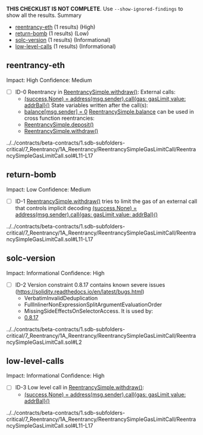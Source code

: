 **THIS CHECKLIST IS NOT COMPLETE**. Use `--show-ignored-findings` to show all the results.
Summary
 - [reentrancy-eth](#reentrancy-eth) (1 results) (High)
 - [return-bomb](#return-bomb) (1 results) (Low)
 - [solc-version](#solc-version) (1 results) (Informational)
 - [low-level-calls](#low-level-calls) (1 results) (Informational)
## reentrancy-eth
Impact: High
Confidence: Medium
 - [ ] ID-0
Reentrancy in [ReentrancySimple.withdraw()](../../contracts/beta-contracts/1.sdb-subfolders-critical/7_Reentrancy/1A_Reentrancy/ReentrancySimpleGasLimitCall/ReentrancySimpleGasLimitCall.sol#L11-L17):
	External calls:
	- [(success,None) = address(msg.sender).call{gas: gasLimit,value: addrBal}()](../../contracts/beta-contracts/1.sdb-subfolders-critical/7_Reentrancy/1A_Reentrancy/ReentrancySimpleGasLimitCall/ReentrancySimpleGasLimitCall.sol#L14)
	State variables written after the call(s):
	- [balance[msg.sender] = 0](../../contracts/beta-contracts/1.sdb-subfolders-critical/7_Reentrancy/1A_Reentrancy/ReentrancySimpleGasLimitCall/ReentrancySimpleGasLimitCall.sol#L15)
	[ReentrancySimple.balance](../../contracts/beta-contracts/1.sdb-subfolders-critical/7_Reentrancy/1A_Reentrancy/ReentrancySimpleGasLimitCall/ReentrancySimpleGasLimitCall.sol#L5) can be used in cross function reentrancies:
	- [ReentrancySimple.deposit()](../../contracts/beta-contracts/1.sdb-subfolders-critical/7_Reentrancy/1A_Reentrancy/ReentrancySimpleGasLimitCall/ReentrancySimpleGasLimitCall.sol#L7-L9)
	- [ReentrancySimple.withdraw()](../../contracts/beta-contracts/1.sdb-subfolders-critical/7_Reentrancy/1A_Reentrancy/ReentrancySimpleGasLimitCall/ReentrancySimpleGasLimitCall.sol#L11-L17)

../../contracts/beta-contracts/1.sdb-subfolders-critical/7_Reentrancy/1A_Reentrancy/ReentrancySimpleGasLimitCall/ReentrancySimpleGasLimitCall.sol#L11-L17


## return-bomb
Impact: Low
Confidence: Medium
 - [ ] ID-1
[ReentrancySimple.withdraw()](../../contracts/beta-contracts/1.sdb-subfolders-critical/7_Reentrancy/1A_Reentrancy/ReentrancySimpleGasLimitCall/ReentrancySimpleGasLimitCall.sol#L11-L17) tries to limit the gas of an external call that controls implicit decoding
	[(success,None) = address(msg.sender).call{gas: gasLimit,value: addrBal}()](../../contracts/beta-contracts/1.sdb-subfolders-critical/7_Reentrancy/1A_Reentrancy/ReentrancySimpleGasLimitCall/ReentrancySimpleGasLimitCall.sol#L14)

../../contracts/beta-contracts/1.sdb-subfolders-critical/7_Reentrancy/1A_Reentrancy/ReentrancySimpleGasLimitCall/ReentrancySimpleGasLimitCall.sol#L11-L17


## solc-version
Impact: Informational
Confidence: High
 - [ ] ID-2
Version constraint 0.8.17 contains known severe issues (https://solidity.readthedocs.io/en/latest/bugs.html)
	- VerbatimInvalidDeduplication
	- FullInlinerNonExpressionSplitArgumentEvaluationOrder
	- MissingSideEffectsOnSelectorAccess.
It is used by:
	- [0.8.17](../../contracts/beta-contracts/1.sdb-subfolders-critical/7_Reentrancy/1A_Reentrancy/ReentrancySimpleGasLimitCall/ReentrancySimpleGasLimitCall.sol#L2)

../../contracts/beta-contracts/1.sdb-subfolders-critical/7_Reentrancy/1A_Reentrancy/ReentrancySimpleGasLimitCall/ReentrancySimpleGasLimitCall.sol#L2


## low-level-calls
Impact: Informational
Confidence: High
 - [ ] ID-3
Low level call in [ReentrancySimple.withdraw()](../../contracts/beta-contracts/1.sdb-subfolders-critical/7_Reentrancy/1A_Reentrancy/ReentrancySimpleGasLimitCall/ReentrancySimpleGasLimitCall.sol#L11-L17):
	- [(success,None) = address(msg.sender).call{gas: gasLimit,value: addrBal}()](../../contracts/beta-contracts/1.sdb-subfolders-critical/7_Reentrancy/1A_Reentrancy/ReentrancySimpleGasLimitCall/ReentrancySimpleGasLimitCall.sol#L14)

../../contracts/beta-contracts/1.sdb-subfolders-critical/7_Reentrancy/1A_Reentrancy/ReentrancySimpleGasLimitCall/ReentrancySimpleGasLimitCall.sol#L11-L17


